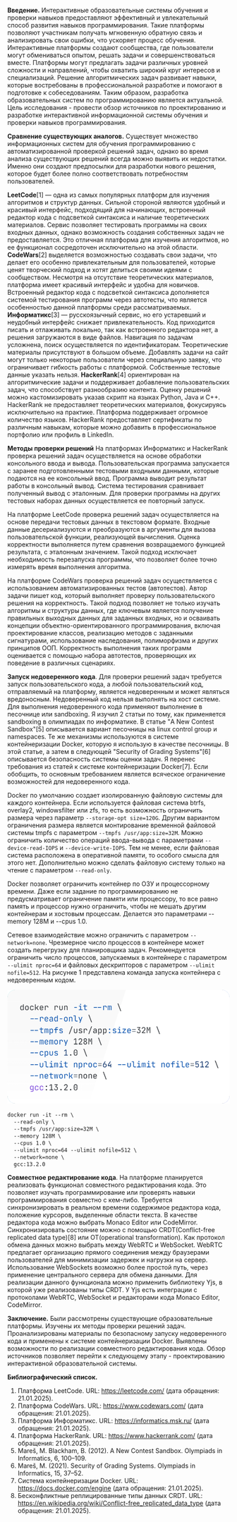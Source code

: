 **Введение.**
Интерактивные образовательные системы обучения и проверки навыков предоставляют эффективный и увлекательный способ
развития навыков программирования. Такие платформы позволяют участникам получать мгновенную обратную связь и
анализировать свои ошибки, что ускоряет процесс обучения. Интерактивные платформы создают сообщества, где пользователи
могут обмениваться опытом, решать задачи и совершенствоваться вместе. Платформы могут предлагать задачи различных
уровней сложности и направлений, чтобы охватить широкий круг интересов и специализаций.
Решение алгоритмических задач развивает навыки, которые востребованы в профессиональной разработке и помогают в
подготовке к собеседованиям. Таким образом, разработка образовательных систем по программированию является актуальной.
Цель исследования - провести обзор источников по проектированию и разработке интерактивной информационной системы
обучения и проверки навыков программирования.

**Сравнение существующих аналогов.**
Существует множество информационных систем для обучения программированию с автоматизированной проверкой решений задач,
однако во время анализа существующих решений всегда можно выявить их недостатки. Именно они создают предпосылки для
разработки нового решения, которое будет более полно соответствовать потребностям пользователей.

**LeetCode**[1] — одна из самых популярных платформ для изучения алгоритмов и структур данных. Сильной стороной являются
удобный и красивый интерфейс, подходящий для начинающих, встроенный редактор кода с подсветкой синтаксиса и наличие
теоретических материалов. Сервис позволяет тестировать программы на своих входных данных, однако возможность создания
собственных задач не предоставляется. Это отличная платформа для изучения алгоритмов, но ее функционал сосредоточен
исключительно на этой области.
**CodeWars**[2] выделяется возможностью создавать свои задачи, что делает его особенно привлекательным для
пользователей,
которые ценят творческий подход и хотят делиться своими идеями с сообществом.
Несмотря на отсутствие теоретических материалов, платформа имеет красивый интерфейс и удобна для
новичков. Встроенный редактор кода с подсветкой синтаксиса дополняется системой тестирования программ через автотесты,
что является особенностью данной платформы среди рассматриваемых.
**Информатикс**[3] — русскоязычный сервис, но его устаревший и неудобный интерфейс снижает привлекательность. Код
приходится
писать и отлаживать локально, так как встроенного редактора нет, а решения загружаются в виде файлов. Навигация по
задачам усложнена, поиск осуществляется по идентификаторам. Теоретические материалы присутствуют в большом объеме.
Добавлять задачи на сайт могут только некоторые пользователи через специальную заявку, что ограничивает гибкость работы
с платформой. Собственные тестовые данные указать нельзя.
**HackerRank**[4] ориентирован на алгоритмические задачи и поддерживает добавление пользовательских задач, что
способствует
разнообразию контента.
Оценку решений можно кастомизировать указав скрипт на языках Python, Java и C++.
HackerRank не предоставляет теоретических материалов, фокусируясь исключительно на практике.
Платформа поддерживает огромное количество языков. HackerRank предоставляет сертификаты по различным навыкам,
которые можно добавить в профессиональное портфолио или профиль в LinkedIn.

**Методы проверки решений**
На платформах Информатикс и HackerRank проверка решений задач осуществляется на основе обработки
консольного ввода и вывода.
Пользовательская программа запускается с заранее подготовленными тестовыми входными данными, которые подаются на
ее консольный ввод. Программа выводит результат работы в консольный вывод.
Система тестирования сравнивает полученный вывод с эталонным.
Для проверки программы на других тестовых наборах данных осуществляется ее повторный запуск.

На платформе LeetCode проверка решений задач осуществляется на основе передачи тестовых данных в текстовом формате.
Входные данные десериализуются и преобразуются в аргументы для вызова пользовательской функции,
реализующей вычисления.
Оценка корректности выполняется путем сравнения возвращаемого функцией результата, с эталонным значением.
Такой подход исключает необходимость перезапуска программы, что
позволяет более точно измерять время выполнения алгоритма.

На платформе CodeWars проверка решений задач осуществляется с использованием автоматизированных тестов (автотестов).
Автор задачи пишет код, который выполняет проверку пользовательского решения на корректность.
Такой подход позволяет не только изучать алгоритмы и структуры данных,
где ключевым является получение правильных выходных данных для заданных входных,
но и осваивать концепции объектно-ориентированного программирования, включая проектирование классов,
реализацию методов с заданными сигнатурами, использование наследования, полиморфизма и других принципов ООП.
Корректность выполнения таких программ оценивается с помощью набора автотестов, проверяющих их поведение
в различных сценариях.

**Запуск недоверенного кода**.
Для проверки решений задач требуется запуск пользовательского кода,
а любой пользовательский код, отправляемый на платформу, является недоверенным и может являться вредоносным.
Недоверенный код нельзя выполнять на хост системе.
Для выполнения недоверенного кода применяют выполнение в песочнице или sandboxing.
Я изучил 2 статьи по тому, как применяется sandboxing в олимпиадах по информатике.
В статье "A New Contest Sandbox"[5] описывается вариант песочницы на linux control group и namespaces.
Те же механизмы используются в системе контейнеризации Docker, которую я использую в качестве песочницы.
В этой статье, а затем в следующей "Security of Grading Systems"[6] описывается безопасность системы оценки задач.
Я перенес требования из статей к системе контейнеризации Docker[7].
Если обобщить, то основным требованием является всяческое ограничение возможностей для недоверенного кода.

Docker по умолчанию создает изолированную файловую системы для каждого контейнера.
Если используется файловая система btrfs, overlay2, windowsfilter или zfs, то есть возможность ограничить размера через
параметр `--storage-opt size=120G`.
Другим вариантом ограничения размера является монтирование временной файловой системы tmpfs
с параметром `--tmpfs /usr/app:size=32M`.
Можно ограничить количество операций ввода-вывода с параметрами `--device-read-IOPS` и `--device-write-IOPS`.
Тем не менее, если файловая система расположена в оперативной памяти, то особого смысла для этого нет.
Дополнительно можно сделать файловую систему только на чтение с параметром `--read-only`.

Docker позволяет ограничить контейнер по ОЗУ и процессорному времени. Даже если задание по программированию не
предусматривает ограничение памяти или процессору, то все равно память и процессор нужно ограничить, чтобы не мешать
другим контейнерам и хостовым процессам. Делается это параметрами --memory 128M и --cpus 1.0.

Сетевое взаимодействие можно ограничить с параметром `--network=none`.
Чрезмерное число процессов в контейнере может создать перегрузку для планировщика задач.
Рекомендуется ограничить число процессов, запускаемых в контейнере с параметром `--ulimit nproc=64`
и файловых дескрипторов с параметром `--ulimit nofile=512`.
На рисунке 1 представлена команда запуска контейнера с недоверенным кодом.

![docker-shell.png](docker-shell.png)

```shell
docker run -it --rm \
  --read-only \
  --tmpfs /usr/app:size=32M \
  --memory 128M \
  --cpus 1.0 \
  --ulimit nproc=64 --ulimit nofile=512 \
  --network=none \
  gcc:13.2.0
```

**Совместное редактирование кода**. На платформе планируется реализовать функционал совместного редактирования кода.
Это позволяет изучать программирование или проверять навыки программирования совместно с кем-либо.
Требуется синхронизировать в реальном времени содержимое редактора кода, положение курсоров, выделенные области текста.
В качестве редактора кода можно выбрать Monaco Editor или CodeMirror.
Синхронизировать состояние можно с помощью CRDT(Conflict-free replicated data type)[8] или OT(operational
transformation).
Как протокол обмена данных можно выбрать между WebRTC и WebSocket.
WebRTC предлагает организацию прямого соединения между браузерами пользователей для минимизации задержек и нагрузки на
сервер.
Использование WebSockets возможно более простой путь, через применение центрального сервера для обмена данными.
Для реализации данного функционала можно применить библиотеку Yjs, в которой уже реализованы типы CRDT.
У Yjs есть интеграции с протоколами WebRTC, WebSocket и редакторами кода Monaco Editor, CodeMirror.

**Заключение.** Были рассмотрены существующие образовательные платформы. Изучены их методы проверки решений задач.
Проанализированы материалы по безопасному запуску недоверенного кода и применены к системе контейнеризации Docker.
Выявлены возможности по реализации совместного редактирования кода.
Обзор источников позволяет перейти к следующему этапу - проектированию интерактивной образовательной системы.

**Библиографический список.**

1. Платформа LeetCode. URL: https://leetcode.com/ (дата обращения: 21.01.2025).
2. Платформа CodeWars. URL: https://www.codewars.com/ (дата обращения: 21.01.2025).
3. Платформа Информатикс. URL: https://informatics.msk.ru/ (дата обращения: 21.01.2025).
4. Платформа HackerRank. URL: https://www.hackerrank.com/ (дата обращения: 21.01.2025).
5. Mareš, M. Blackham, B. (2012). A New Contest Sandbox. Olympiads in Informatics, 6, 100–109.
6. Mareš, M. (2021). Security of Grading Systems. Olympiads in Informatics, 15, 37–52.
7. Система контейнеризации Docker. URL: https://docs.docker.com/engine (дата обращения: 21.01.2025).
8. Бесконфликтные реплицированные типы данных CRDT.
   URL: https://en.wikipedia.org/wiki/Conflict-free_replicated_data_type (дата обращения: 21.01.2025).